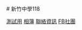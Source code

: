 <link rel="stylesheet" href="css/air.css">
# 新竹中學118

[測試用](factorization.md)
[相簿](album.md)
[聯絡資訊](https://drive.google.com/open?id=1mTFaLzb1Xm3L1UdGYNwIE-meoHS6lLVoDV982s0Qrig)
[FB社團](https://www.facebook.com/groups/309158202786244/)